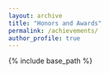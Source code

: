 ```yaml
---
layout: archive
title: "Honors and Awards"
permalink: /achievements/
author_profile: true
---
```


{% include base_path %}
